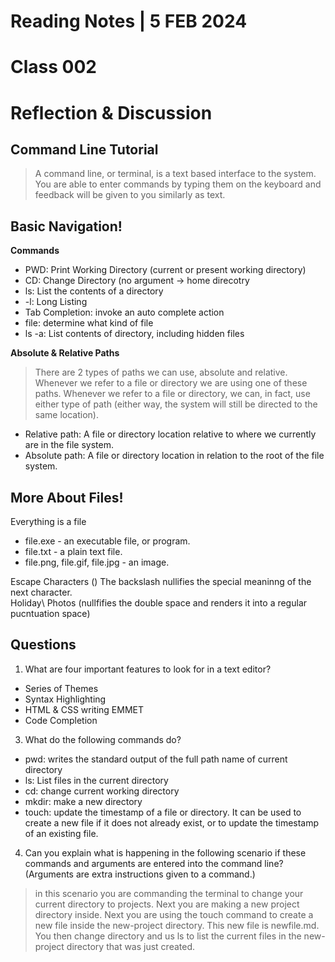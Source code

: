 # Reading Notes | 5 FEB 2024  
# Class 002
# Reflection & Discussion 

## **Command Line Tutorial**

>A command line, or terminal, is a text based interface to the system. You are able to enter commands by typing them on the keyboard and feedback will be given to you similarly as text.

## **Basic Navigation!**

**Commands**  
- PWD: Print Working Directory (current or present working directory)
- CD: Change Directory (no argument -> home direcotry
- ls: List the contents of a directory
- -l: Long Listing
- Tab Completion: invoke an auto complete action
- file: determine what kind of file
- ls -a: List contents of directory, including hidden files

**Absolute & Relative Paths**  

> There are 2 types of paths we can use, absolute and relative. Whenever we refer to a file or directory we are using one of these paths. Whenever we refer to a file or directory, we can, in fact, use either type of path (either way, the system will still be directed to the same location).

-  Relative path: A file or directory location relative to where we currently are in the file system.
-  Absolute path: A file or directory location in relation to the root of the file system.

## **More About Files!**

Everything is a file  
- file.exe - an executable file, or program.
- file.txt - a plain text file.
- file.png, file.gif, file.jpg - an image.

Escape Characters
(\) The backslash nullifies the special meaninng of the next character.  
Holiday\ Photos (nullfifies the double space and renders it into a regular pucntuation space)
 
## **Questions**

1. What are four important features to look for in a text editor?
-  Series of Themes
-  Syntax Highlighting
-  HTML & CSS writing EMMET
-  Code Completion
   
3. What do the following commands do?
- pwd: writes the standard output of the full path name of current directory
- ls: List files in the current directory
- cd: change current working directory
- mkdir: make a new directory
- touch:  update the timestamp of a file or directory. It can be used to create a new file if it does not already exist, or to update the timestamp of an existing file.
   
4. Can you explain what is happening in the following scenario if these commands and arguments are entered into the command line? \(Arguments are extra instructions given to a command.)
> in this scenario you are commanding the terminal to change your current directory to projects. Next you are making a new project directory inside. Next you are using the touch command to create a new file inside the new-project directory. This new file is newfile.md. You then change directory and us ls to list the current files in the new-project directory that was just created. 
   

